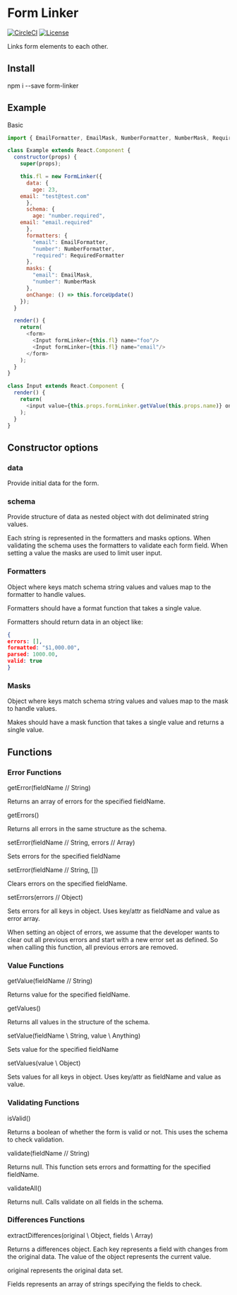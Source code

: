 # Form Linker

[![CircleCI](https://circleci.com/gh/AlchemyAlcove/FormLinker/tree/master.svg?style=svg&circle-token=fbf647c85c63e5cc1da67c51a0db06990dbd7868)](https://circleci.com/gh/AlchemyAlcove/FormLinker/tree/master)
[![License](https://img.shields.io/badge/license-MIT-blue.svg?style=flat-square)](https://github.com/alchemyalcove/formlinker/blob/master/LICENSE)

Links form elements to each other.

## Install

npm i --save form-linker

## Example

Basic

```js
import { EmailFormatter, EmailMask, NumberFormatter, NumberMask, RequiredFormatter } from "form-formatter";

class Example extends React.Component {
  constructor(props) {
    super(props);

    this.fl = new FormLinker({
      data: {
        age: 23,
	email: "test@test.com"
      },
      schema: {
        age: "number.required",
	email: "email.required"
      },
      formatters: {
        "email": EmailFormatter,
        "number": NumberFormatter,
        "required": RequiredFormatter
      },
      masks: {
        "email": EmailMask,
        "number": NumberMask
      },
      onChange: () => this.forceUpdate()
    });
  }

  render() {
    return(
      <form>
        <Input formLinker={this.fl} name="foo"/>
        <Input formLinker={this.fl} name="email"/>
      </form>
    );
  }
}

class Input extends React.Component {
  render() {
    return(
      <input value={this.props.formLinker.getValue(this.props.name)} onChange={(e) => this.props.formLinker.setValue(this.props.name, e.target.value)} onBlur={() => this.props.formLinker.validate(this.props.name)}/>
    );
  }
}
```

## Constructor options

### data

Provide initial data for the form.


### schema

Provide structure of data as nested object with dot deliminated string values.

Each string is represented in the formatters and masks options. When validating the schema uses the formatters to validate each form field. When setting a value the masks are used to limit user input.


### Formatters

Object where keys match schema string values and values map to the formatter to handle values.

Formatters should have a format function that takes a single value.

Formatters should return data in an object like:

```json
{
errors: [],
formatted: "$1,000.00",
parsed: 1000.00,
valid: true
}
```


### Masks

Object where keys match schema string values and values map to the mask to handle values.

Makes should have a mask function that takes a single value and returns a single value.


## Functions

### Error Functions
getError(fieldName // String)

Returns an array of errors for the specified fieldName.


getErrors()

Returns all errors in the same structure as the schema.


setError(fieldName // String, errors // Array)

Sets errors for the specified fieldName

setError(fieldName // String, [])

Clears errors on the specified fieldName.


setErrors(errors // Object)

Sets errors for all keys in object. Uses key/attr as fieldName and value as error array.

When setting an object of errors, we assume that the developer wants to clear out all previous errors and start with a new error set as defined. So when calling this function, all previous errors are removed.


### Value Functions

getValue(fieldName // String)

Returns value for the specified fieldName.


getValues()

Returns all values in the structure of the schema.


setValue(fieldName \\ String, value \\ Anything)

Sets value for the specified fieldName

setValues(value \\ Object)

Sets values for all keys in object. Uses key/attr as fieldName and value as value.


### Validating Functions

isValid()

Returns a boolean of whether the form is valid or not. This uses the schema to check validation.

validate(fieldName // String)

Returns null. This function sets errors and formatting for the specified fieldName.

validateAll()

Returns null. Calls validate on all fields in the schema.


### Differences Functions

extractDifferences(original \\ Object, fields \\ Array)

Returns a differences object. Each key represents a field with changes from the original data. The value of the object represents the current value.

original represents the original data set.

Fields represents an array of strings specifying the fields to check.
